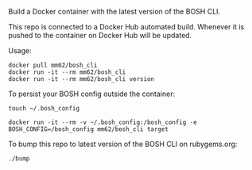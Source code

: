 Build a Docker container with the latest version of the BOSH CLI.

This repo is connected to a Docker Hub automated build. Whenever it is
pushed to the container on Docker Hub will be updated.

Usage:

```
docker pull mm62/bosh_cli
docker run -it --rm mm62/bosh_cli
docker run -it --rm mm62/bosh_cli version
```

To persist your BOSH config outside the container:

```
touch ~/.bosh_config

docker run -it --rm -v ~/.bosh_config:/bosh_config -e BOSH_CONFIG=/bosh_config mm62/bosh_cli target
```

To bump this repo to latest version of the BOSH CLI on rubygems.org:

`./bump`
